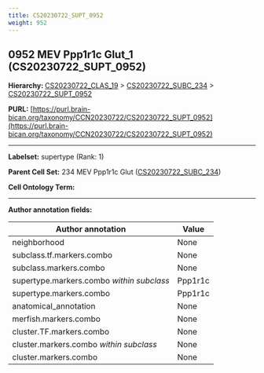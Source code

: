 ```yaml
---
title: CS20230722_SUPT_0952
weight: 952
---
```

## 0952 MEV Ppp1r1c Glut_1 (CS20230722_SUPT_0952)
<b>Hierarchy: </b>
[CS20230722_CLAS_19](../CS20230722_CLAS_19) >
[CS20230722_SUBC_234](../CS20230722_SUBC_234) >
[CS20230722_SUPT_0952](../CS20230722_SUPT_0952)

**PURL:** [https://purl.brain-bican.org/taxonomy/CCN20230722/CS20230722_SUPT_0952](https://purl.brain-bican.org/taxonomy/CCN20230722/CS20230722_SUPT_0952)

---


**Labelset:** supertype (Rank: 1)

**Parent Cell Set:** 234 MEV Ppp1r1c Glut ([CS20230722_SUBC_234](../CS20230722_SUBC_234))



**Cell Ontology Term:** 

[MARKER GENES.]: #


---

[TRANSFERRED ANNOTATIONS.]: #


[AUTHOR ANNOTATION FIELDS.]: #


**Author annotation fields:**

| Author annotation | Value |
|-------------------|-------|
|neighborhood|None|
|subclass.tf.markers.combo|None|
|subclass.markers.combo|None|
|supertype.markers.combo _within subclass_|Ppp1r1c|
|supertype.markers.combo|Ppp1r1c|
|anatomical_annotation|None|
|merfish.markers.combo|None|
|cluster.TF.markers.combo|None|
|cluster.markers.combo _within subclass_|None|
|cluster.markers.combo|None|

